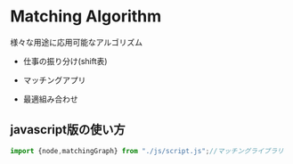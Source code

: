 # Matching Algorithm

様々な用途に応用可能なアルゴリズム

- 仕事の振り分け(shift表)

- マッチングアプリ

- 最適組み合わせ

## javascript版の使い方

```js
import {node,matchingGraph} from "./js/script.js";//マッチングライブラリ
```
